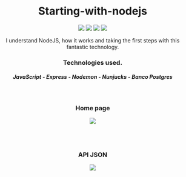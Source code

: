 <h1 align="center">Starting-with-nodejs</h1>

<p align="center">
  <img src="https://img.shields.io/github/license/Ias4g/starting-with-nodejs">
  <img src="https://img.shields.io/github/languages/count/Ias4g/starting-with-nodejs">
  <img src="https://img.shields.io/github/languages/top/Ias4g/starting-with-nodejs">
  <img src="https://img.shields.io/github/repo-size/Ias4g/starting-with-nodejs">
</p>

<p align="center">I understand NodeJS, how it works and taking the first steps with this fantastic technology.</p>

<h3 align="center">Technologies used.</h3>
<h5 align="center">JavaScript - Express - Nodemon - Nunjucks - Banco Postgres</h5>

<br>

<h3 align="center">Home page</h3>
<p align="center">
  <img src="https://user-images.githubusercontent.com/62667424/80318705-4fd5ed00-87e2-11ea-9e1c-10557dc35f02.PNG">
</p>

<br><br>

<h3 align="center">API JSON</h3>
<p align="center">
  <img src="https://user-images.githubusercontent.com/62667424/80318704-4f3d5680-87e2-11ea-8d63-29e66a2305d6.PNG">
</p>